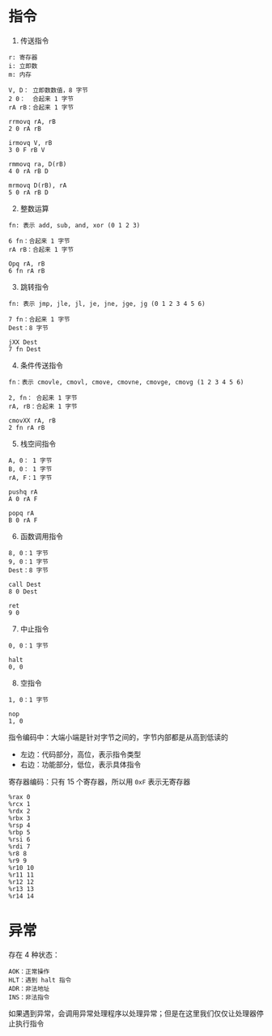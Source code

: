 # 指令

1. 传送指令
```
r: 寄存器
i: 立即数
m: 内存

V, D： 立即数数值，8 字节
2 0：  合起来 1 字节
rA rB：合起来 1 字节

rrmovq rA, rB
2 0 rA rB

irmovq V, rB
3 0 F rB V

rmmovq ra, D(rB)
4 0 rA rB D

mrmovq D(rB), rA
5 0 rA rB D
```

2. 整数运算
```
fn: 表示 add, sub, and, xor (0 1 2 3)

6 fn：合起来 1 字节
rA rB：合起来 1 字节

Opq rA, rB
6 fn rA rB
```

3. 跳转指令
```
fn: 表示 jmp, jle, jl, je, jne, jge, jg (0 1 2 3 4 5 6)

7 fn：合起来 1 字节
Dest：8 字节

jXX Dest
7 fn Dest
```

4. 条件传送指令
```
fn：表示 cmovle, cmovl, cmove, cmovne, cmovge, cmovg (1 2 3 4 5 6)

2, fn： 合起来 1 字节
rA, rB：合起来 1 字节

cmovXX rA, rB
2 fn rA rB
```

5. 栈空间指令
```
A, 0： 1 字节
B, 0： 1 字节
rA, F：1 字节

pushq rA
A 0 rA F

popq rA
B 0 rA F
```

6. 函数调用指令
```
8, 0：1 字节
9, 0：1 字节
Dest：8 字节

call Dest
8 0 Dest

ret
9 0
```

7. 中止指令
```
0, 0：1 字节

halt
0, 0
```

8. 空指令
```
1, 0：1 字节

nop
1, 0
```

指令编码中：大端小端是针对字节之间的，字节内部都是从高到低读的
- 左边：代码部分，高位，表示指令类型
- 右边：功能部分，低位，表示具体指令

寄存器编码：只有 15 个寄存器，所以用 `0xF` 表示无寄存器
```
%rax 0
%rcx 1
%rdx 2
%rbx 3
%rsp 4
%rbp 5
%rsi 6
%rdi 7
%r8 8
%r9 9
%r10 10
%r11 11
%r12 12
%r13 13
%r14 14
```

# 异常

存在 4 种状态：
```
AOK：正常操作
HLT：遇到 halt 指令
ADR：非法地址
INS：非法指令
```

如果遇到异常，会调用异常处理程序以处理异常；但是在这里我们仅仅让处理器停止执行指令